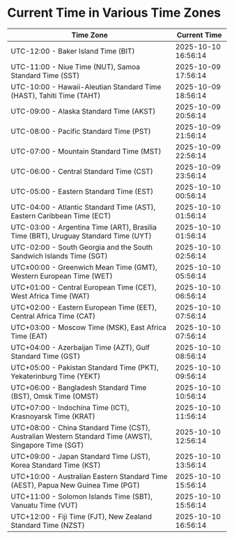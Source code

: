 # Current Time in Various Time Zones

| Time Zone | Current Time |
|-----------|--------------|
| UTC-12:00 - Baker Island Time (BIT) | 2025-10-10 16:56:14 |
| UTC-11:00 - Niue Time (NUT), Samoa Standard Time (SST) | 2025-10-09 17:56:14 |
| UTC-10:00 - Hawaii-Aleutian Standard Time (HAST), Tahiti Time (TAHT) | 2025-10-09 18:56:14 |
| UTC-09:00 - Alaska Standard Time (AKST) | 2025-10-09 20:56:14 |
| UTC-08:00 - Pacific Standard Time (PST) | 2025-10-09 21:56:14 |
| UTC-07:00 - Mountain Standard Time (MST) | 2025-10-09 22:56:14 |
| UTC-06:00 - Central Standard Time (CST) | 2025-10-09 23:56:14 |
| UTC-05:00 - Eastern Standard Time (EST) | 2025-10-10 00:56:14 |
| UTC-04:00 - Atlantic Standard Time (AST), Eastern Caribbean Time (ECT) | 2025-10-10 01:56:14 |
| UTC-03:00 - Argentina Time (ART), Brasília Time (BRT), Uruguay Standard Time (UYT) | 2025-10-10 01:56:14 |
| UTC-02:00 - South Georgia and the South Sandwich Islands Time (SGT) | 2025-10-10 02:56:14 |
| UTC±00:00 - Greenwich Mean Time (GMT), Western European Time (WET) | 2025-10-10 05:56:14 |
| UTC+01:00 - Central European Time (CET), West Africa Time (WAT) | 2025-10-10 06:56:14 |
| UTC+02:00 - Eastern European Time (EET), Central Africa Time (CAT) | 2025-10-10 07:56:14 |
| UTC+03:00 - Moscow Time (MSK), East Africa Time (EAT) | 2025-10-10 07:56:14 |
| UTC+04:00 - Azerbaijan Time (AZT), Gulf Standard Time (GST) | 2025-10-10 08:56:14 |
| UTC+05:00 - Pakistan Standard Time (PKT), Yekaterinburg Time (YEKT) | 2025-10-10 09:56:14 |
| UTC+06:00 - Bangladesh Standard Time (BST), Omsk Time (OMST) | 2025-10-10 10:56:14 |
| UTC+07:00 - Indochina Time (ICT), Krasnoyarsk Time (KRAT) | 2025-10-10 11:56:14 |
| UTC+08:00 - China Standard Time (CST), Australian Western Standard Time (AWST), Singapore Time (SGT) | 2025-10-10 12:56:14 |
| UTC+09:00 - Japan Standard Time (JST), Korea Standard Time (KST) | 2025-10-10 13:56:14 |
| UTC+10:00 - Australian Eastern Standard Time (AEST), Papua New Guinea Time (PGT) | 2025-10-10 15:56:14 |
| UTC+11:00 - Solomon Islands Time (SBT), Vanuatu Time (VUT) | 2025-10-10 15:56:14 |
| UTC+12:00 - Fiji Time (FJT), New Zealand Standard Time (NZST) | 2025-10-10 16:56:14 |

